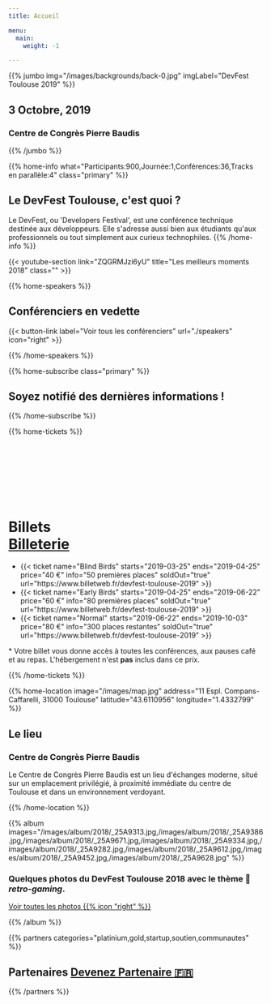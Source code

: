 ```yaml
---
title: Accueil

menu:
  main:
    weight: -1

---
```


{{% jumbo img="/images/backgrounds/back-0.jpg" imgLabel="DevFest Toulouse 2019" %}}

## 3 Octobre, 2019
### Centre de Congrès Pierre Baudis

<!-- <a class="btn primary btn-lg" style="margin-top: 1em;" href="https://drive.google.com/open?id=1Uo1V4v3SHjl2q27SNkOyHkcuagKJmTU4" target="_blank">Devenez Partenaire 🇫🇷</a> -->

<!--
<a class="btn primary btn-lg" href="https://conference-hall.io/public/event/HJRThubF4uYPkb7jSUxi">
    <svg class="icon icon-cfp"><use xlink:href="#cfp"></use></svg>Proposer une présentation
</a>
-->

{{% /jumbo %}}

<!-- ... -->

{{% home-info what="Participants:900,Journée:1,Conférences:36,Tracks en parallèle:4" class="primary" %}}
## Le DevFest Toulouse, c'est quoi ?

Le DevFest, ou 'Developers Festival', est une conférence technique destinée aux développeurs. Elle s'adresse aussi bien aux étudiants qu'aux professionnels ou tout simplement aux curieux technophiles.
{{% /home-info %}}

{{< youtube-section link="ZQGRMJzi6yU" title="Les meilleurs moments 2018" class="" >}}

<!-- ... -->

{{% home-speakers %}}
## Conférenciers en vedette

<!--
{{< button-link label="Proposer une présentation"
                url="https://conference-hall.io/public/event/HJRThubF4uYPkb7jSUxi"
                icon="cfp" >}}
-->

{{< button-link label="Voir tous les conférenciers"
                url="./speakers"
                icon="right" >}}


{{% /home-speakers %}}

<!-- ... -->

{{% home-subscribe class="primary" %}}

## Soyez notifié des dernières informations !

{{% /home-subscribe %}}

<!-- ... -->

{{% home-tickets %}}
# Billets <a class="btn primary" href="https://www.billetweb.fr/devfest-toulouse-2019" target="_blank"><svg class="icon icon-cfp"><use xlink:href="#ticket"></use></svg>Billeterie</a>


<ul>
<li>{{< ticket name="Blind Birds"
           starts="2019-03-25"
           ends="2019-04-25"
           price="40 €"
           info="50 premières places"
           soldOut="true"
           url="https://www.billetweb.fr/devfest-toulouse-2019" >}}</li>
<li>{{< ticket name="Early Birds"
           starts="2019-04-25"
           ends="2019-06-22"
           price="60 €"
           info="80 premières places"
           soldOut="true"
           url="https://www.billetweb.fr/devfest-toulouse-2019" >}}</li>
<li>{{< ticket name="Normal"
           starts="2019-06-22"
           ends="2019-10-03"
           price="80 €"
           info="300 places restantes"
           soldOut="true"
           url="https://www.billetweb.fr/devfest-toulouse-2019" >}}</li>
</ul>

\* Votre billet vous donne accès à toutes les conférences, aux pauses café et au repas. L'hébergement n'est **pas** inclus dans ce prix.

{{% /home-tickets %}}

<!-- ... -->

{{% home-location
    image="/images/map.jpg"
    address="11 Espl. Compans-Caffarelli, 31000 Toulouse"
    latitude="43.6110956"
    longitude="1.4332799" %}}

## Le lieu

### Centre de Congrès Pierre Baudis

Le Centre de Congrès Pierre Baudis est un lieu d'échanges moderne,
situé sur un emplacement privilégié,
à proximité immédiate du centre de Toulouse et dans un environnement verdoyant.

{{% /home-location %}}

<!-- ... -->

{{% album images="/images/album/2018/_25A9313.jpg,/images/album/2018/_25A9386.jpg,/images/album/2018/_25A9671.jpg,/images/album/2018/_25A9334.jpg,/images/album/2018/_25A9282.jpg,/images/album/2018/_25A9612.jpg,/images/album/2018/_25A9452.jpg,/images/album/2018/_25A9628.jpg" %}}

### Quelques photos du **DevFest Toulouse 2018** avec le thème 👾 _retro-gaming_. 

<a class="btn primary" target="_blank" rel="noopener" href="https://photos.app.goo.gl/nJYFVReFUk9mnXbv9">
    Voir toutes les photos
    {{% icon "right" %}}
</a>

{{% /album  %}}


<!-- ... -->


{{% partners categories="platinium,gold,startup,soutien,communautes" %}}
## Partenaires <a class="btn primary btn-lg" style="margin-top: 1em;" href="https://drive.google.com/open?id=1Uo1V4v3SHjl2q27SNkOyHkcuagKJmTU4" target="_blank">Devenez Partenaire 🇫🇷</a>

{{% /partners %}}
